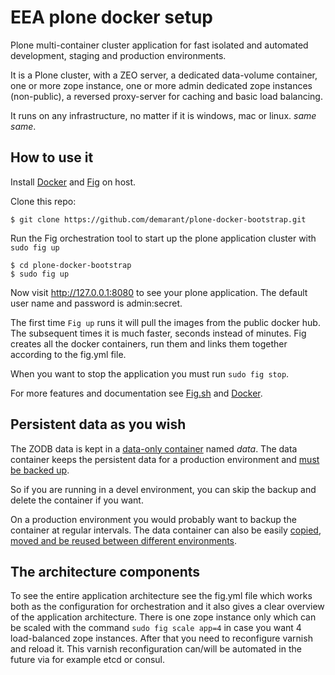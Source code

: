 # EEA plone docker setup

Plone multi-container cluster application for 
fast isolated and automated development, 
staging and production environments.

It is a Plone cluster, with a ZEO server, a dedicated data-volume container,
one or more zope instance, one or more admin dedicated zope instances (non-public), 
a reversed proxy-server for caching and basic load balancing.

It runs on any infrastructure, no matter 
if it is windows, mac or linux. *same same*.

## How to use it ##

Install [Docker](https://docker.com) and [Fig](http://www.fig.sh/) on host.

Clone this repo:

```
$ git clone https://github.com/demarant/plone-docker-bootstrap.git
```

Run the Fig orchestration tool to start up the plone 
application cluster with ```sudo fig up```

```
$ cd plone-docker-bootstrap
$ sudo fig up
```

Now visit http://127.0.0.1:8080 to see your plone application.
The default user name and password is admin:secret.

The first time ```Fig up``` runs it will pull the images from 
the public docker hub. The subsequent times it is much faster, 
seconds instead of minutes. Fig creates all the docker containers, 
run them and links them together according to the fig.yml file.

When you want to stop the application you must run ```sudo fig stop```.

For more features and documentation see [Fig.sh](http://www.fig.sh) and [Docker](https://docker.com).

## Persistent data as you wish ##
The ZODB data is kept in a 
[data-only container](https://medium.com/@ramangupta/why-docker-data-containers-are-good-589b3c6c749e) named *data*. The data container keeps the persistent data for a production environment and [must be backed up](ttps://github.com/paimpozhil/docker-volume-backup).

So if you are running in a devel environment, you can skip the backup and delete the container if you want.

On a production environment you would probably want to backup the container at regular intervals. 
The data container can also be easily [copied, moved and be reused between different environments](https://docs.docker.com/userguide/dockervolumes/#backup-restore-or-migrate-data-volumes).

## The architecture components ##
To see the entire application architecture see the fig.yml file 
which works both as the configuration for orchestration and it 
also gives a clear overview of the application architecture.
There is one zope instance only which can be scaled with the command
```sudo fig scale app=4``` in case you want 4 load-balanced zope instances. 
After that you need to reconfigure varnish and reload it. 
This varnish reconfiguration can/will be automated in the future via for example
etcd or consul.
